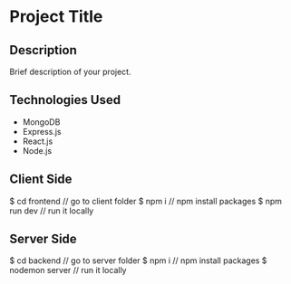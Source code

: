 # Project Title

## Description
Brief description of your project.

## Technologies Used
- MongoDB
- Express.js
- React.js
- Node.js

## Client Side
$ cd frontend        // go to client folder
$ npm i              // npm install packages
$ npm run dev        // run it locally

## Server Side
$ cd backend         // go to server folder
$ npm i              // npm install packages
$ nodemon server     // run it locally
